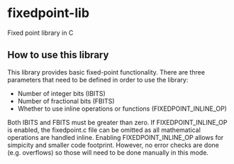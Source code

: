 # fixedpoint-lib
Fixed point library in C

## How to use this library
This library provides basic fixed-point functionality. There are three parameters
that need to be defined in order to use the library:
* Number of integer bits (IBITS)
* Number of fractional bits (FBITS)
* Whether to use inline operations or functions (FIXEDPOINT\_INLINE\_OP)

Both IBITS and FBITS must be greater than zero. If FIXEDPOINT\_INLINE\_OP is enabled,
the fixedpoint.c file can be omitted as all mathematical operations are handled
inline. Enabling FIXEDPOINT\_INLINE\_OP allows for simpicity and smaller code
footprint. However, no error checks are done (e.g. overflows) so those will need
to be done manually in this mode.


